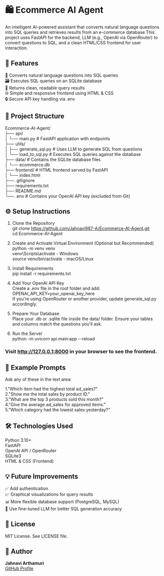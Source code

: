 # 🛍️ Ecommerce AI Agent

An intelligent AI-powered assistant that converts natural language questions into SQL queries and retrieves results from an e-commerce database.This project uses FastAPI for the backend, LLM (e.g., OpenAI via OpenRouter) to convert questions to SQL, and a clean HTML/CSS frontend for user interaction.

## 📌 Features

🧠 Converts natural language questions into SQL queries <br>
🗃️ Executes SQL queries on an SQLite database <br>
💬 Returns clean, readable query results <br>
🌐 Simple and responsive frontend using HTML & CSS <br>
🔒 Secure API key handling via .env <br>

## 📁 Project Structure<br>
Ecommerce-AI-Agent/<br>
├── api/<br>
│ └── main.py # FastAPI application with endpoints<br>
├── utils/<br>
│ ├── generate_sql.py # Uses LLM to generate SQL from questions<br>
│ └── load_to_sql.py # Executes SQL queries against the database<br>
├── data/ # Contains the SQLite database files<br>
│ └── ecommerce.db<br>
├── frontend/ # HTML frontend served by FastAPI<br>
│ └── index.html<br>
├── .gitignore<br>
├── requirements.txt<br>
├── README.md<br>
└── .env # Contains your OpenAI API key (excluded from Git)<br>

## ⚙️ Setup Instructions

1. Clone the Repository<br>
   git clone https://github.com/Jahnavi987-A/Ecommerce-AI-Agent.git<br>
   cd Ecommerce-AI-Agent<br>
   
2. Create and Activate Virtual Environment (Optional but Recommended)<br>
   python -m venv venv<br>
   venv\Scripts\activate  - Windows<br>
   source venv/bin/activate  - macOS/Linux<br>
3. Install Requirements<br>
   pip install -r requirements.txt<br>
4. Add Your OpenAI API Key<br>
   Create a .env file in the root folder and add:<br>
   OPENAI_API_KEY=your_openai_key_here<br>
   If you're using OpenRouter or another provider, update generate_sql.py accordingly.<br>
5. Prepare Your Database<br>
   Place your .db or .sqlite file inside the data/ folder. Ensure your tables and columns match the questions you'll ask.<br>
6. Run the Server<br>
   python -m uvicorn api.main:app --reload<br>
   
### **Visit http://127.0.0.1:8000 in your browser to see the frontend.**<br>


## 🧪 Example Prompts
Ask any of these in the text area:

1."Which item had the highest total ad_sales?"<br>
2."Show me the total sales by product ID."<br>
3."What are the top 3 products sold this month?"<br>
4."Give the average ad_sales for approved items."<br>
5."Which category had the lowest sales yesterday?"<br>

## 🛠️ Technologies Used

  Python 3.10+<br>
  FastAPI<br>
  OpenAI API / OpenRouter<br>
  SQLite3<br>
  HTML & CSS (Frontend)<br>

## 💡 Future Improvements

  ✅ Add authentication <br>
  📈 Graphical visualizations for query results <br>
  📊 More flexible database support (PostgreSQL, MySQL) <br>
  🤖 Use fine-tuned LLM for better SQL generation accuracy <br>


## 🔗 License

  MIT License. See LICENSE file.



## 👤 Author

**Jahnavi Arthamuri**  
[GitHub Profile](https://github.com/Jahnavi987-A)



   

